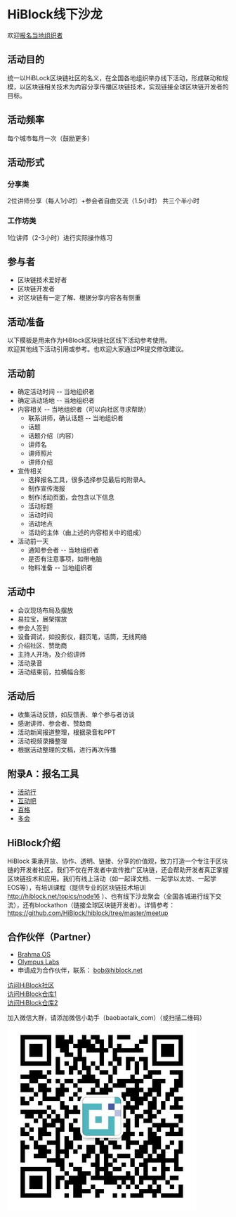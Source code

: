 # HiBlock线下沙龙

欢迎[报名当地组织者](https://github.com/HiBlock/hiblock/issues/new?title=报名HiBlock线下沙龙组织者&body=-姓名：%0A-城市：%0A-我的特长是：%0A-为什么要申请组织者：%0A)

## 活动目的  
统一以HiBLock区块链社区的名义，在全国各地组织举办线下活动，形成联动和规模，以区块链相关技术为内容分享传播区块链技术，实现链接全球区块链开发者的目标。

## 活动频率  
每个城市每月一次（鼓励更多）  

## 活动形式  

### 分享类  
2位讲师分享（每人1小时）+参会者自由交流（1.5小时） 共三个半小时  

### 工作坊类  
1位讲师（2-3小时）进行实际操作练习  

## 参与者  
- 区块链技术爱好者
- 区块链开发者
- 对区块链有一定了解、根据分享内容各有侧重

## 活动准备  

以下模板是用来作为HiBlock区块链社区线下活动参考使用。  
欢迎其他线下活动引用或参考。也欢迎大家通过PR提交修改建议。  

## 活动前  

- 确定活动时间 -- 当地组织者  
- 确定活动场地 -- 当地组织者  
- 内容相关 -- 当地组织者（可以向社区寻求帮助）  
	- 联系讲师，确认话题 -- 当地组织者  
	- 话题
	- 话题介绍（内容）
	- 讲师名  
	- 讲师照片  
	- 讲师介绍  
- 宣传相关  
	- 选择报名工具，很多选择参见最后的附录A。  
	- 制作宣传海报  
	- 制作活动页面，会包含以下信息  
	- 活动标题  
	- 活动时间  
	- 活动地点  
	- 活动的主体（由上述的内容相关中的组成）  
- 活动前一天  
	- 通知参会者 -- 当地组织者    
	- 是否有注意事项，如带电脑  
	- 物料准备 -- 当地组织者  

## 活动中

- 会议现场布局及摆放  
- 易拉宝，展架摆放  
- 参会人签到
- 设备调试，如投影仪，翻页笔，话筒，无线网络
- 介绍社区、赞助商  
- 主持人开场，及介绍讲师  
- 活动录音  
- 活动结束前，拉横幅合影  

## 活动后

- 收集活动反馈，如反馈表、单个参与者访谈  
- 感谢讲师、参会者、赞助商
- 活动新闻报道整理，根据录音和PPT  
- 活动视频录播整理  
- 根据活动整理的文稿，进行再次传播  


## 附录A：报名工具  
- [活动行](http://www.huodongxing.com/)
- [互动吧](http://www.hdb.com/)
- [百格](https://www.bagevent.com/)
- [多会](https://www.duohui.cn/)

## HiBlock介绍
HiBlock 秉承开放、协作、透明、链接、分享的价值观，致力打造一个专注于区块链的开发者社区，我们不仅在开发者中宣传推广区块链，还会帮助开发者真正掌握区块链技术和应用。我们有线上活动（如一起译文档、一起学以太坊、一起学EOS等），有培训课程（提供专业的区块链技术培训 http://hiblock.net/topics/node16 ）、也有线下沙龙聚会（全国各城进行线下交流），还有blockathon（链接全球区块链开发者）。详情参考：https://github.com/HiBlock/hiblock/tree/master/meetup 

## 合作伙伴（Partner）
- [Brahma OS](https://www.brahmaos.io/)  
- [Olympus Labs](https://olympuslabs.io/)  
- 申请成为合作伙伴，联系： bob@hiblock.net

[访问HiBlock社区](hiblock.one)  
[访问HiBlock仓库1](https://github.com/HiBlock/)  
[访问HiBlock仓库2](https://github.com/etherchina/)  


加入微信大群，请添加微信小助手（baobaotalk_com）（或扫描二维码）    
![](https://github.com/HiBlock/hiblock/blob/master/images/HiBlock_wechat_qrcode.jpeg)
